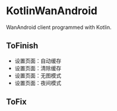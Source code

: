 # KotlinWanAndroid
WanAndroid client programmed with Kotlin.

## ToFinish
* 设置页面：自动缓存
* 设置页面：清除缓存
* 设置页面：无图模式
* 设置页面：夜间模式

## ToFix